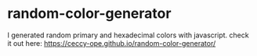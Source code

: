 # random-color-generator
 I generated random primary and hexadecimal colors with javascript.
 check it out here:
 https://ceccy-ope.github.io/random-color-generator/
